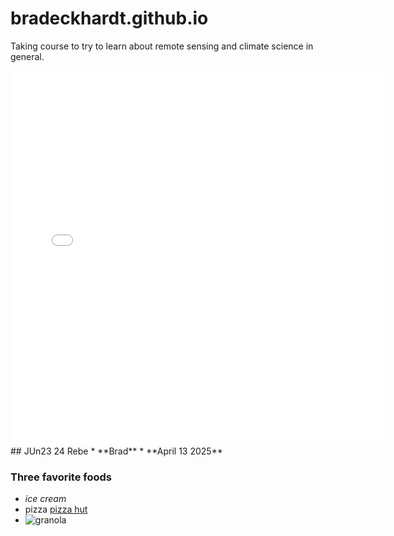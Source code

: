 # bradeckhardt.github.io
Taking course to try to learn about remote sensing and climate science in general.


<embed type="text/html" src="img/ucb.html" width="600" height="600">
## JUn23 24 Rebe  
* **Brad**
* **April 13 2025**

### Three favorite foods
* *ice cream*
* pizza <a href="Pizza Hut | Delivery & Carryout - No One OutPizzas The Hut!" target="_blank">pizza hut</a>
* ![granola](https://th.bing.com/th/id/R.e5fd78c21a14645e91eaa5d951e2c846?rik=vrGUCxrmgrq8Sw&pid=ImgRaw&r=0)
